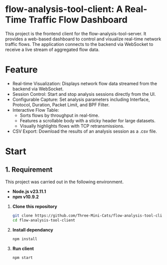 # flow-analysis-tool-client: A Real-Time Traffic Flow Dashboard

This project is the frontend client for the flow-analysis-tool-server.
It provides a web-based dashboard to control and visualize real-time network traffic flows.
The application connects to the backend via WebSocket to receive a live stream of aggregated flow data.

# Feature
- Real-time Visualization: Displays network flow data streamed from the backend via WebSocket.
- Session Control: Start and stop analysis sessions directly from the UI.
- Configurable Capture: Set analysis parameters including Interface, Protocol, Duration, Packet Limit, and BPF Filter.
- Interactive Flow Table:
    - Sorts flows by throughput in real-time.
    - Features a scrollable body with a sticky header for large datasets.
    - Visually highlights flows with TCP retransmissions.
- CSV Export: Download the results of an analysis session as a .csv file.

# Start

## 1. Requirement

This project was carried out in the following environment.

- **Node.js v23.11.1**
- **npm v10.9.2**

1. **Clone this repository**
   ```bash
   git clone https://github.com/Three-Mini-Cats/flow-analysis-tool-client.git
   cd flow-analysis-tool-client
   ```

2. **Install dependancy**
   ```bash
   npm install
   ```

3. **Run client**
   ```bash
   npm start
   ```